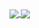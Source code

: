<a href="https://github.com/anuraghazra/github-readme-stats">
  <img align="center" src="https://github-readme-stats.vercel.app/api?username=KruASe76&show_icons=true&theme=monokai">
  <img align="center" src="https://github-readme-stats.vercel.app/api/top-langs/?username=KruASe76&layout=compact&show_icons=true&theme=monokai&exclude_repo=Clang-VMSH,Python3-VMSH&hide=c%2B%2B,cython,roff,powershell,fortran">
</a>


<!--
**KruASe76/KruASe76** is a ✨ _special_ ✨ repository because its `README.md` (this file) appears on your GitHub profile.

Here are some ideas to get you started:

- 🔭 I’m currently working on ...
- 🌱 I’m currently learning ...
- 👯 I’m looking to collaborate on ...
- 🤔 I’m looking for help with ...
- 💬 Ask me about ...
- 📫 How to reach me: ...
- 😄 Pronouns: ...
- ⚡ Fun fact: ...
-->
